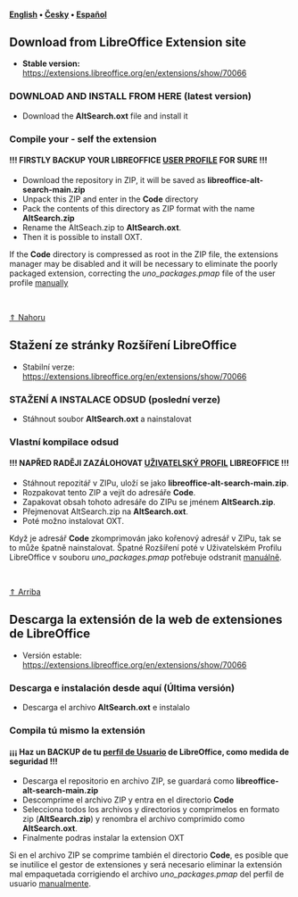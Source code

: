 <h4 id="top"> <a href="#english">English</a> &bull; <a href="#czech">Česky</a> &bull; <a href="#spanish">Español</a> </h4>
<h2 id="english">Download from LibreOffice Extension site</h2>
<ul><li><b>Stable version:</b> <a href="https://extensions.libreoffice.org/en/extensions/show/70066">https://extensions.libreoffice.org/en/extensions/show/70066</a></li></ul>
<h3>DOWNLOAD AND INSTALL FROM HERE (latest version)</h3>
<ul><li>Download the <b>AltSearch.oxt</b> file and install it </li></ul>
<h3>Compile your - self the extension</h3>
<h4>!!! FIRSTLY BACKUP YOUR LIBREOFFICE <a href="https://wiki.documentfoundation.org/UserProfile" target=""_blank>USER PROFILE</a> FOR SURE !!!</h4>
<ul>
  <li>Download the repository in ZIP, it will be saved as <b>libreoffice-alt-search-main.zip</b> </li> 
  <li>Unpack this ZIP and enter in the <b>Code</b> directory</li>
  <li>Pack the contents of this directory as ZIP format with the name <b>AltSearch.zip</b>
  <li>Rename the AltSeach.zip to <b>AltSearch.oxt</b>.</li>
  <li>Then it is possible to install OXT.</li>
</ul>
<p>If the <b>Code</b> directory is compressed as root in the ZIP file, the extensions manager may be disabled and it will be necessary to eliminate the poorly packaged extension, correcting the <i>uno_packages.pmap</i> file of the user profile <a href="https://ask.libreoffice.org/t/texmath-does-not-install-under-7-2-6/76151/3">manually</a></p>
<br>

<a id="czech" href="#top">&uArr; Nahoru</a>
<h2>Stažení ze stránky Rozšíření LibreOffice</h2>
<ul><li>Stabilní verze:</b> <a href="https://extensions.libreoffice.org/en/extensions/show/70066">https://extensions.libreoffice.org/en/extensions/show/70066</a></li></ul>
<h3>STAŽENÍ A INSTALACE ODSUD (poslední verze)</h3>
<ul><li>Stáhnout soubor <b>AltSearch.oxt</b> a nainstalovat</li></ul>
<h3>Vlastní kompilace odsud</h3>
<h4>!!! NAPŘED RADĚJI ZAZÁLOHOVAT <a href="https://wiki.documentfoundation.org/UserProfile" target=""_blank>UŽIVATELSKÝ PROFIL</a> LIBREOFFICE !!!</h4>
<ul>
  <li>Stáhnout repozitář v ZIPu, uloží se jako <b>libreoffice-alt-search-main.zip</b>.</li>
  <li>Rozpakovat tento ZIP a vejít do adresáře <b>Code</b>.</li>
  <li>Zapakovat obsah tohoto adresáře do ZIPu se jménem <b>AltSearch.zip</b>.</li>
  <li>Přejmenovat AltSearch.zip na <b>AltSearch.oxt</b>.</li>
  <li>Poté možno instalovat OXT.</li>
</ul>
<p>Když je adresář <b>Code</b> zkomprimován jako kořenový adresář v ZIPu, tak se to může špatně nainstalovat. Špatné Rozšíření poté v Uživatelském Profilu LibreOffice v souboru <i>uno_packages.pmap</i> potřebuje odstranit <a href="https://ask.libreoffice.org/t/texmath-does-not-install-under-7-2-6/76151/3">manuálně</a>.</p>
<br>

<a id="spanish" href="#top">&uArr; Arriba</a></p>
<h2> Descarga la extensión de la web de extensiones de LibreOffice</h2>
<ul><li>Versión estable: <a href="https://extensions.libreoffice.org/en/extensions/show/70066">https://extensions.libreoffice.org/en/extensions/show/70066</a></li></ul>
<h3> Descarga e instalación desde aquí (Última versión)</h3>
<ul><li>Descarga el archivo <b>AltSearch.oxt</b> e instalalo</p></li></ul>
<h3> Compila tú mismo la extensión </h3>
<h4>¡¡¡ Haz un BACKUP de tu <a href="https://wiki.documentfoundation.org/UserProfile" target=""_blank>perfil de Usuario</a> de LibreOffice, como medida de seguridad !!!</h4>
<ul>
  <li> Descarga el repositorio en archivo ZIP, se guardará como <b>libreoffice-alt-search-main.zip</b> </li>
  <li> Descomprime el archivo ZIP y entra en el directorio <b>Code</b> </li>
  <li> Selecciona todos los archivos y directorios y comprimelos en formato zip (<b>AltSearch.zip</b>) y renombra el archivo comprimido como <b>AltSearch.oxt</b>.</li>
  <li> Finalmente podras instalar la extension OXT</li>
</ul>
<p> Si en el archivo ZIP se comprime también el directorio <b>Code</b>, es posible que se inutilice el gestor de extensiones y será necesario eliminar la extensión mal empaquetada corrigiendo el archivo <i>uno_packages.pmap</i> del perfil de usuario <a href="https://ask.libreoffice.org/t/texmath-does-not-install-under-7-2-6/76151/3">manualmente</a>.</p>
<br>
